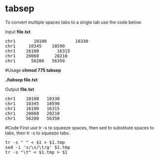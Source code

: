 # tabsep

To convert multiple spaces tabs to a single tab use the code below:

Input **file.txt**
<pre>
chr1       10100           10330 
chr1     10345    10590         
chr1    16100       16315      
chr1    20060      20210   
chr1      56200   56350   
</pre>
#Usage 
**chmod 775 tabsep** 

**./tabsep file.txt**

Output **file.txt**
<pre>
chr1    10100   10330
chr1    10345   10590
chr1    16100   16315
chr1    20060   20210
chr1    56200   56350
</pre>
#Code
First use tr -s to squeeze spaces, then sed to substitute spaces to tabs, then tr -s to squeeze tabs.
<pre>
tr -s " " < $1 > $1.tmp
sed -i 's/\s/\t/g' $1.tmp
tr -s "\t" < $1.tmp > $1
</pre>

